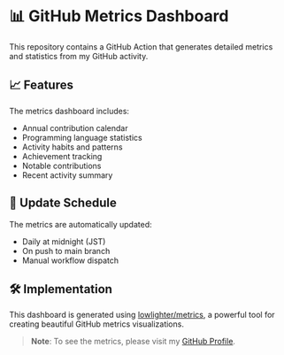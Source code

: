 # 📊 GitHub Metrics Dashboard

This repository contains a GitHub Action that generates detailed metrics and statistics from my GitHub activity.

## 📈 Features

The metrics dashboard includes:
- Annual contribution calendar
- Programming language statistics
- Activity habits and patterns
- Achievement tracking
- Notable contributions
- Recent activity summary

## 🔄 Update Schedule

The metrics are automatically updated:
- Daily at midnight (JST)
- On push to main branch
- Manual workflow dispatch

## 🛠 Implementation

This dashboard is generated using [lowlighter/metrics](https://github.com/lowlighter/metrics), a powerful tool for creating beautiful GitHub metrics visualizations.

> **Note**: To see the metrics, please visit my [GitHub Profile](https://github.com/tsuyoshi-otake).